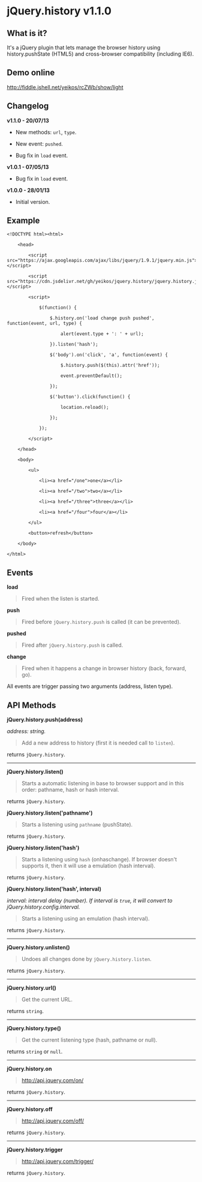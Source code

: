 jQuery.history v1.1.0
==================================================

What is it?
--------------------------------------

It's a jQuery plugin that lets manage the browser history using history.pushState (HTML5) and cross-browser compatibility (including IE6).

Demo online
--------------------------------------

http://fiddle.jshell.net/yeikos/rcZWb/show/light

Changelog
--------------------------------------

**v1.1.0 - 20/07/13**

- New methods: `url`, `type`.
- New event: `pushed`.

- Bug fix in `load` event.

**v1.0.1 - 07/05/13**

- Bug fix in `load` event.

**v1.0.0 - 28/01/13**

- Initial version.

Example
--------------------------------------

	<!DOCTYPE html><html>

		<head>

			<script src="https://ajax.googleapis.com/ajax/libs/jquery/1.9.1/jquery.min.js"></script>

			<script src="https://cdn.jsdelivr.net/gh/yeikos/jquery.history/jquery.history.js"></script>

			<script>

				$(function() {

					$.history.on('load change push pushed', function(event, url, type) {

						alert(event.type + ': ' + url);

					}).listen('hash');

					$('body').on('click', 'a', function(event) {

						$.history.push($(this).attr('href'));

						event.preventDefault();

					});

					$('button').click(function() {

						location.reload();

					});

				});

			</script>

		</head>

		<body>

			<ul>

				<li><a href="/one">one</a></li>

				<li><a href="/two">two</a></li>

				<li><a href="/three">three</a></li>

				<li><a href="/four">four</a></li>

			</ul>

			<button>refresh</button>

		</body>

	</html>

Events
--------------------------------------

**load**

> Fired when the listen is started.

**push**

> Fired before `jQuery.history.push` is called (it can be prevented).

**pushed**

> Fired after `jQuery.history.push` is called.

**change**

> Fired when it happens a change in browser history (back, forward, go).

All events are trigger passing two arguments (address, listen type).

API Methods
--------------------------------------

**jQuery.history.push(address)**

_address: string._

> Add a new address to history (first it is needed call to `listen`).

returns `jQuery.history`.

***

**jQuery.history.listen()**

> Starts a automatic listening in base to browser support and in this order: pathname, hash or hash interval.

returns `jQuery.history`.

**jQuery.history.listen('pathname')**

> Starts a listening using `pathname` (pushState).

returns `jQuery.history`.

**jQuery.history.listen('hash')**

> Starts a listening using `hash` (onhaschange). If browser doesn't supports it, then it will use a emulation (hash interval).

returns `jQuery.history`.

**jQuery.history.listen('hash', interval)**

_interval: interval delay (number). If interval is `true`, it will convert to jQuery.history.config.interval._

> Starts a listening using an emulation (hash interval).

returns `jQuery.history`.

***

**jQuery.history.unlisten()**

> Undoes all changes done by `jQuery.history.listen`.

returns `jQuery.history`.

***

**jQuery.history.url()**

> Get the current URL.

returns `string`.

***

**jQuery.history.type()**

> Get the current listening type (hash, pathname or null).

returns `string` or `null`.

***

**jQuery.history.on**

> http://api.jquery.com/on/

returns `jQuery.history`.

***

**jQuery.history.off**

> http://api.jquery.com/off/

returns `jQuery.history`.

***

**jQuery.history.trigger**

> http://api.jquery.com/trigger/

returns `jQuery.history`.
